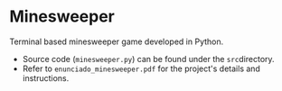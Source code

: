 # Minesweeper

Terminal based minesweeper game developed in Python.

* Source code (`minesweeper.py`) can be found under the `src`directory.
* Refer to `enunciado_minesweeper.pdf` for the project's details and instructions.
